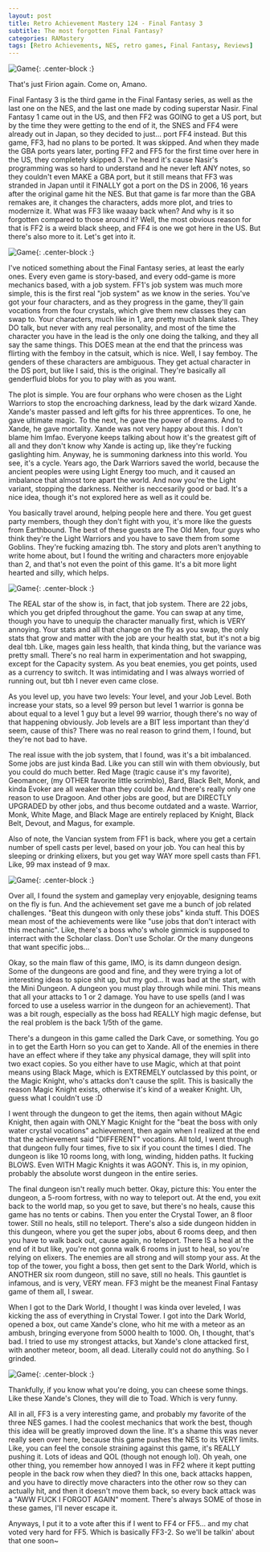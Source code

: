 ```yaml
---
layout: post
title: Retro Achievement Mastery 124 - Final Fantasy 3
subtitle: The most forgotten Final Fantasy?
categories: RAMastery
tags: [Retro Achievements, NES, retro games, Final Fantasy, Reviews]
---
```



![Game](https://imgur.com/rMFJlW1.png){: .center-block :}

That's just Firion again. Come on, Amano.

Final Fantasy 3 is the third game in the Final Fantasy series, as well as the last one on the NES, and the last one made by coding superstar Nasir. Final Fantasy 1 came out in the US, and then FF2 was GOING to get a US port, but by the time they were getting to the end of it, the SNES and FF4 were already out in Japan, so they decided to just... port FF4 instead. But this game, FF3, had no plans to be ported. It was skipped. And when they made the GBA ports years later, porting FF2 and FF5 for the first time over here in the US, they completely skipped 3. I've heard it's cause Nasir's programming was so hard to understand and he never left ANY notes, so they couldn't even MAKE a GBA port, but it still means that FF3 was stranded in Japan until it FINALLY got a port on the DS in 2006, 16 years after the original game hit the NES. But that game is far more than the GBA remakes are, it changes the characters, adds more plot, and tries to modernize it. What was FF3 like waaay back when? And why is it so forgotten compared to those around it? Well, the most obvious reason for that is FF2 is a weird black sheep, and FF4 is one we got here in the US. But there's also more to it. Let's get into it.

![Game](https://imgur.com/0bGhAS5.png){: .center-block :}

I've noticed something about the Final Fantasy series, at least the early ones. Every even game is story-based, and every odd-game is more mechanics based, with a job system. FF1's job system was much more simple, this is the first real "job system" as we know in the series. You've got your four characters, and as they progress in the game, they'll gain vocations from the four crystals, which give them new classes they can swap to. Your characters, much like in 1, are pretty much blank slates. They DO talk, but never with any real personality, and most of the time the character you have in the lead is the only one doing the talking, and they all say the same things. This DOES mean at the end that the princess was flirting with the femboy in the catsuit, which is nice. Well, I say femboy. The genders of these characters are ambiguous. They get actual character in the DS port, but like I said, this is the original. They're basically all genderfluid blobs for you to play with as you want.

The plot is simple. You are four orphans who were chosen as the Light Warriors to stop the encroaching darkness, lead by the dark wizard Xande. Xande's master passed and left gifts for his three apprentices. To one, he gave ultimate magic. To the next, he gave the power of dreams. And to Xande, he gave mortality. Xande was not very happy about this. I don't blame him lmfao. Everyone keeps talking about how it's the greatest gift of all and they don't know why Xande is acting up, like they're fucking gaslighting him. Anyway, he is summoning darkness into this world. You see, it's a cycle. Years ago, the Dark Warriors saved the world, because the ancient peoples were using Light Energy too much, and it caused an imbalance that almost tore apart the world. And now you're the Light variant, stopping the darkness. Neither is neccesarily good or bad. It's a nice idea, though it's not explored here as well as it could be.

You basically travel around, helping people here and there. You get guest party members, though they don't fight with you, it's more like the guests from Earthbound. The best of these guests are The Old Men, four guys who think they're the Light Warriors and you have to save them from some Goblins. They're fucking amazing tbh. The story and plots aren't anything to write home about, but I found the writing and characters more enjoyable than 2, and that's not even the point of this game. It's a bit more light hearted and silly, which helps.

![Game](https://imgur.com/c6jap6u.png){: .center-block :}

The REAL star of the show is, in fact, that job system. There are 22 jobs, which you get dripfed throughout the game. You can swap at any time, though you have to unequip the character manually first, which is VERY annoying. Your stats and all that change on the fly as you swap, the only stats that grow and matter with the job are your health stat, but it's not a big deal tbh. Like, mages gain less health, that kinda thing, but the variance was pretty small. There's no real harm in experimentation and hot swapping, except for the Capacity system. As you beat enemies, you get points, used as a currency to switch. It was intimidating and I was always worried of running out, but tbh I never even came close.

As you level up, you have two levels: Your level, and your Job Level. Both increase your stats, so a level 99 person but level 1 warrior is gonna be about equal to a level 1 guy but a level 99 warrior, though there's no way of that happening obviously. Job levels are a BIT less important than they'd seem, cause of this? There was no real reason to grind them, I found, but they're not bad to have.

The real issue with the job system, that I found, was it's a bit imbalanced. Some jobs are just kinda Bad. Like you can still win with them obviously, but you could do much better. Red Mage (tragic cause it's my favorite), Geomancer, (my OTHER favorite little scrimblo), Bard, Black Belt, Monk, and kinda Evoker are all weaker than they could be. And there's really only one reason to use Dragoon. And other jobs are good, but are DIRECTLY UPGRADED by other jobs, and thus become outdated and a waste. Warrior, Monk, White Mage, and Black Mage are entirely replaced by Knight, Black Belt, Devout, and Magus, for example.

Also of note, the Vancian system from FF1 is back, where you get a certain number of spell casts per level, based on your job. You can heal this by sleeping or drinking elixers, but you get way WAY more spell casts than FF1. Like, 99 max instead of 9 max.

![Game](https://imgur.com/M6y7sMy.png){: .center-block :}

Over all, I found the system and gameplay very enjoyable, designing teams on the fly is fun. And the achievement set gave me a bunch of job related challenges. "Beat this dungeon with only these jobs" kinda stuff. This DOES mean most of the achievements were like "use jobs that don't interact with this mechanic". Like, there's a boss who's whole gimmick is supposed to interract with the Scholar class. Don't use Scholar. Or the many dungeons that want specific jobs...

Okay, so the main flaw of this game, IMO, is its damn dungeon design. Some of the dungeons are good and fine, and they were trying a lot of interesting ideas to spice shit up, but my god... It was bad at the start, with the Mini Dungeon. A dungeon you must play through while mini. This means that all your attacks to 1 or 2 damage. You have to use spells (and I was forced to use a useless warrior in the dungeon for an achievement). That was a bit rough, especially as the boss had REALLY high magic defense, but the real problem is the back 1/5th of the game.

There's a dungeon in this game called the Dark Cave, or something. You go in to get the Earth Horn so you can get to Xande. All of the enemies in there have an effect where if they take any physical damage, they will split into two exact copies. So you either have to use Magic, which at that point means using Black Mage, which is EXTREMELY outclassed by this point, or the Magic Knight, who's attacks don't cause the split. This is basically the reason Magic Knight exists, otherwise it's kind of a weaker Knight. Uh, guess what I couldn't use :D

I went through the dungeon to get the items, then again without MAgic Knight, then again with ONLY Magic Knight for the "beat the boss with only water crystal vocations" achievement, then again when I realized at the end that the achievement said "DIFFERENT" vocations. All told, I went through that dungeon fully four times, five to six if you count the times I died. The dungeon is like 10 rooms long, with long, winding, hidden paths. It fucking BLOWS. Even WITH Magic Knights it was AGONY. This is, in my opinion, probably the absolute worst dungeon in the entire series.

The final dungeon isn't really much better. Okay, picture this: You enter the dungeon, a 5-room fortress, with no way to teleport out. At the end, you exit back to the world map, so you get to save, but there's no heals, cause this game has no tents or cabins. Then you enter the Crystal Tower, an 8 floor tower. Still no heals, still no teleport. There's also a side dungeon hidden in this dungeon, where you get the super jobs, about 6 rooms deep, and then you have to walk back out, cause again, no teleport. There IS a heal at the end of it but like, you're not gonna walk 6 rooms in just to heal, so you're relying on elixers. The enemies are all strong and will stomp your ass. At the top of the tower, you fight a boss, then get sent to the Dark World, which is ANOTHER six room dungeon, still no save, still no heals. This gauntlet is infamous, and is very, VERY mean. FF3 might be the meanest Final Fantasy game of them all, I swear.

When I got to the Dark World, I thought I was kinda over leveled, I was kicking the ass of everything in Crystal Tower. I got into the Dark World, opened a box, out came Xande's clone, who hit me with a meteor as an ambush, bringing everyone from 5000 health to 1000. Oh, I thought, that's bad. I tried to use my strongest attacks, but Xande's clone attacked first, with another meteor, boom, all dead. Literally could not do anything. So I grinded.

![Game](https://imgur.com/Wy2q4v3.png){: .center-block :}

Thankfully, if you know what you're doing, you can cheese some things. Like these Xande's Clones, they will die to Toad. Which is very funny.

All in all, FF3 is a very interesting game, and probably my favorite of the three NES games. I had the coolest mechanics that work the best, though this idea will be greatly improved down the line. It's a shame this was never really seen over here, because this game pushes the NES to its VERY limits. Like, you can feel the console straining against this game, it's REALLY pushing it. Lots of ideas and QOL (though not enough lol). Oh yeah, one other thing, you remember how annoyed I was in FF2 where it kept putting people in the back row when they died? In this one, back attacks happen, and you have to directly move characters into the other row so they can actually hit, and then it doesn't move them back, so every back attack was a "AWW FUCK I FORGOT AGAIN" moment. There's always SOME of those in these games, I'll never escape it.

Anyways, I put it to a vote after this if I went to FF4 or FF5... and my chat voted very hard for FF5. Which is basically FF3-2. So we'll be talkin' about that one soon~